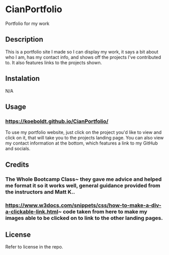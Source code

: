 # CianPortfolio
Portfolio for my work

## Description
This is a portfolio site I made so I can display my work, it says a bit about who I am, has my contact info, and shows off the projects I've contributed to. It also features links to the projects shown.
## Instalation

N/A 

## Usage

### https://koeboldt.github.io/CianPortfolio/
To use my portfolio website, just click on the project you'd like to view and click on it, that will take you to the projects landing page. You can also view my contact information at the bottom, which features a link to my GitHub and socials.

## Credits

### The Whole Bootcamp Class~ they gave me advice and helped me format it so it works well, general guidance provided from the instructors and Matt K..
### https://www.w3docs.com/snippets/css/how-to-make-a-div-a-clickable-link.html~ code taken from here to make my images able to be clicked on to link to the other landing pages.

## License

Refer to license in the repo.
